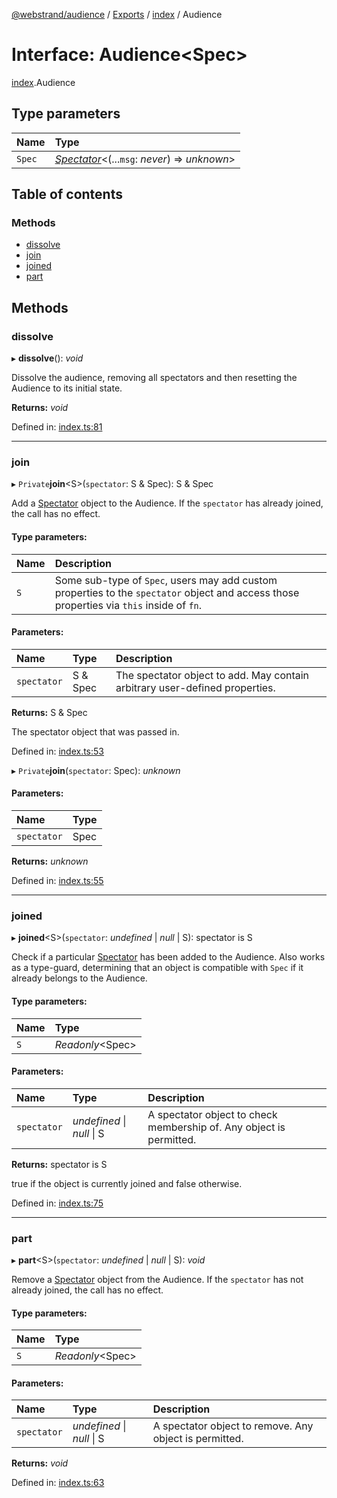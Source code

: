 [@webstrand/audience](../README.md) / [Exports](../modules.md) / [index](../modules/index.md) / Audience

# Interface: Audience<Spec\>

[index](../modules/index.md).Audience

## Type parameters

Name | Type |
:------ | :------ |
`Spec` | [*Spectator*](index.spectator.md)<(...`msg`: *never*) => *unknown*\> |

## Table of contents

### Methods

- [dissolve](index.audience-1.md#dissolve)
- [join](index.audience-1.md#join)
- [joined](index.audience-1.md#joined)
- [part](index.audience-1.md#part)

## Methods

### dissolve

▸ **dissolve**(): *void*

Dissolve the audience, removing all spectators and then resetting the
Audience to its initial state.

**Returns:** *void*

Defined in: [index.ts:81](https://github.com/webstrand/audience/blob/942ad64/src/index.ts#L81)

___

### join

▸ `Private`**join**<S\>(`spectator`: S & Spec): S & Spec

Add a [Spectator](index.spectator.md) object to the Audience. If the `spectator` has
already joined, the call has no effect.

#### Type parameters:

Name | Description |
:------ | :------ |
`S` | Some sub-type of `Spec`, users may add custom properties to the `spectator` object and access those properties via `this` inside of `fn`.   |

#### Parameters:

Name | Type | Description |
:------ | :------ | :------ |
`spectator` | S & Spec | The spectator object to add. May contain arbitrary user-defined properties.    |

**Returns:** S & Spec

The spectator object that was passed in.

Defined in: [index.ts:53](https://github.com/webstrand/audience/blob/942ad64/src/index.ts#L53)

▸ `Private`**join**(`spectator`: Spec): *unknown*

#### Parameters:

Name | Type |
:------ | :------ |
`spectator` | Spec |

**Returns:** *unknown*

Defined in: [index.ts:55](https://github.com/webstrand/audience/blob/942ad64/src/index.ts#L55)

___

### joined

▸ **joined**<S\>(`spectator`: *undefined* \| *null* \| S): spectator is S

Check if a particular [Spectator](index.spectator.md) has been added to the Audience. Also
works as a type-guard, determining that an object is compatible with
`Spec` if it already belongs to the Audience.

#### Type parameters:

Name | Type |
:------ | :------ |
`S` | *Readonly*<Spec\> |

#### Parameters:

Name | Type | Description |
:------ | :------ | :------ |
`spectator` | *undefined* \| *null* \| S | A spectator object to check membership of. Any object is permitted.    |

**Returns:** spectator is S

true if the object is currently joined and false otherwise.

Defined in: [index.ts:75](https://github.com/webstrand/audience/blob/942ad64/src/index.ts#L75)

___

### part

▸ **part**<S\>(`spectator`: *undefined* \| *null* \| S): *void*

Remove a [Spectator](index.spectator.md) object from the Audience. If the `spectator` has
not already joined, the call has no effect.

#### Type parameters:

Name | Type |
:------ | :------ |
`S` | *Readonly*<Spec\> |

#### Parameters:

Name | Type | Description |
:------ | :------ | :------ |
`spectator` | *undefined* \| *null* \| S | A spectator object to remove. Any object is permitted.    |

**Returns:** *void*

Defined in: [index.ts:63](https://github.com/webstrand/audience/blob/942ad64/src/index.ts#L63)
